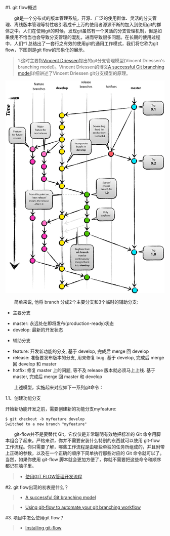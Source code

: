 
#1. git flow概述

&emsp;&emsp;git是一个分布式的版本管理系统，开源、广泛的使用群体、灵活的分支管理、离线版本管理等特性吸引着成千上万的使用者源源不断的加入到使用git的群体之中。人们在使用git的时候，发现git虽然有一个灵活的分支管理机制，但是如果使用不恰当也会导致分支管理的混乱，进而导致很多问题。在长期的使用过程中，人们^1 总结出了一套行之有效的使用git的通用工作模式，我们将它称为git flow，下图则是git flow的形象化的展示。

 > 1.这时主要指[Vincent Driessen](https://github.com/nvie)提出的git分支管理模型(Vincent Driessen's branching model)。Vincent Driessen的博文[A successful Git branching model](http://nvie.com/posts/a-successful-git-branching-model/)详细讲述了Vincent Driessen git分支模型的原理。

![git flow](/assets/image/gitflow.gif)

&emsp;&emsp;简单来说, 他将 branch 分成2个主要分支和3个临时的辅助分支:

+ 主要分支

 - master: 永远处在即将发布(production-ready)状态
 - develop: 最新的开发状态
+ 辅助分支

 - feature: 开发新功能的分支, 基于 develop, 完成后 merge 回 develop
 - release: 准备要发布版本的分支, 用来修复 bug. 基于 develop, 完成后 merge 回 develop 和 master
 - hotfix: 修复 master 上的问题, 等不及 release 版本就必须马上上线. 基于 master, 完成后 merge 回 master 和 develop


&emsp;&emsp;上述模型，实施起来对应如下一系列git命令：

1.1、创建功能分支

开始新功能开发之前，需要创建新的功能分支myfeature:

```
$ git checkout -b myfeature develop
Switched to a new branch "myfeature"

```



&emsp;&emsp;git-flow并不是要替代 Git，它仅仅是非常聪明有效地把标准的 Git 命令用脚本组合了起来。严格来讲，你并不需要安装什么特别的东西就可以使用 git-flow 工作流程。你只需要了解，哪些工作流程是由哪些单独的任务所组成的，并且附带上正确的参数，以及在一个正确的顺序下简单执行那些对应的 Git 命令就可以了。当然，如果你使用 git-flow 脚本就会更加方便了，你就不需要把这些命令和顺序都记在脑子里。

 >* [使用GIT FLOW管理开发流程](http://stormzhang.com/git/2014/01/29/git-flow/)

#2. git flow出现的初衷是什么？

 >* [A successful Git branching model](http://nvie.com/posts/a-successful-git-branching-model/) 

 >* [Using git-flow to automate your git branching workflow](https://jeffkreeftmeijer.com/2010/why-arent-you-using-git-flow/)


#3. 项目中怎么使用git flow？

 >* [Installing git-flow](https://github.com/nvie/gitflow/wiki/Installation)